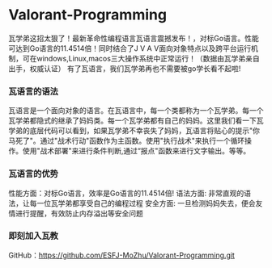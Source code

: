 # Valorant-Programming
瓦学弟这招太狠了！最新革命性编程语言瓦语言震撼发布！，对标Go语言。性能可达到Go语言的11.4514倍！同时结合了J V A V面向对象特点以及跨平台运行机制，可在windows,Linux,macos三大操作系统中正常运行！（数据由瓦学弟亲自出手，权威认证）
有了瓦语言，我们瓦学弟再也不需要被go学长看不起啦!
### 瓦语言的语法
瓦语言是一个面向对象的语言。在瓦语言中，每一个类都称为一个瓦学弟。每一个瓦学弟都隐式的继承了妈妈类。每一个瓦学弟都有自己的妈妈。这里我们看一下瓦学弟的底层代码可以看到，如果瓦学弟不幸丧失了妈妈，瓦语言将贴心的提示"你马死了"。通过"战术行动"函数作为主函数。使用"执行战术"来执行一个循环操作。使用"战术部署"来进行条件判断,通过“报点"函数来进行文字输出。等等。

### 瓦语言的优势
性能方面：对标Go语言，效率是Go语言的11.4514倍!
语法方面: 非常直观的语法，让每一位瓦学弟都享受自己的编程过程
安全方面: 一旦检测妈妈失去，便会友情进行提醒，有效防止内存溢出等安全问题

### 即刻加入瓦教
 GitHub：https://github.com/ESFJ-MoZhu/Valorant-Programming.git
